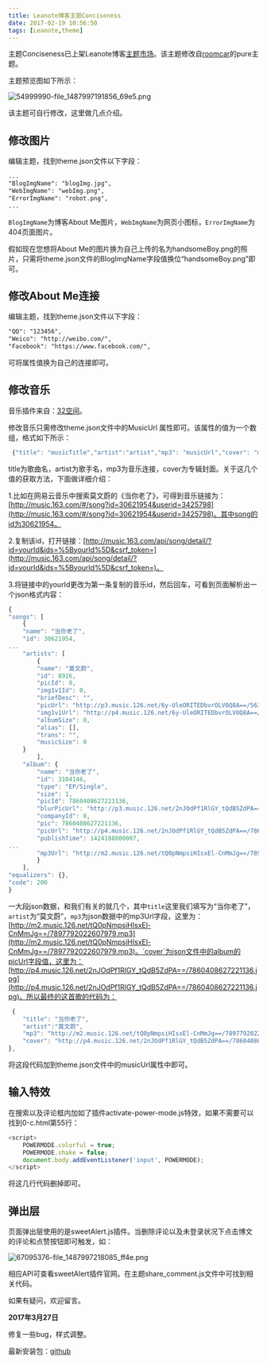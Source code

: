 ```yaml
---
title: Leanote博客主题Conciseness
date: 2017-02-19 10:56:50
tags: [Leanote,theme]
---
```

主题Conciseness已上架Leanote博客[主题市场](https://leanote.com/member/blog/theme)。该主题修改自[roomcar](http://roomcar.leanote.com/single/me)的pure主题。
<!--more-->

主题预览图如下所示：

![54999990-file_1487997191856_69e5.png](https://www.tuchuang001.com/images/2017/06/13/54999990-file_1487997191856_69e5.png)

该主题可自行修改，这里做几点介绍。     
## 修改图片
编辑主题，找到theme.json文件以下字段：
```xml
...
"BlogImgName": "blogImg.jpg",
"WebImgName": "webImg.png",
"ErrorImgName": "robot.png",    
...
```
`BlogImgName`为博客About Me图片，`WebImgName`为网页小图标，`ErrorImgName`为404页面图片。

假如现在您想将About Me的图片换为自己上传的名为handsomeBoy.png的照片，只需将theme.json文件的BlogImgName字段值换位“handsomeBoy.png”即可。
## 修改About Me连接
编辑主题，找到theme.json文件以下字段：
```xml
"QQ": "123456",
"Weico": "http://weibo.com/",
"Facebook": "https://www.facebook.com/",
```
可将属性值换为自己的连接即可。
## 修改音乐
音乐插件来自：[32空间](https://32mb.space/)。

修改音乐只需修改theme.json文件中的MusicUrl 属性即可。该属性的值为一个数组，格式如下所示：
```javascript
 {"title": "musicTitle","artist":"artist","mp3": "musicUrl","cover": "musicCover"},
```
title为歌曲名，artist为歌手名，mp3为音乐连接，cover为专辑封面。关于这几个值的获取方法，下面做详细介绍：

1.比如在网易云音乐中搜索莫文蔚的《当你老了》，可得到音乐链接为：[http://music.163.com/#/song?id=30621954&userid=3425798](http://music.163.com/#/song?id=30621954&userid=3425798)。其中song的id为30621954。

2.复制该id，打开链接：[http://music.163.com/api/song/detail/?id=yourId&ids=%5ByourId%5D&csrf_token=](http://music.163.com/api/song/detail/?id=yourId&ids=%5ByourId%5D&csrf_token=)。

3.将链接中的yourId更改为第一条复制的音乐id，然后回车，可看到页面解析出一个json格式内容：
```javascript
{
"songs": [
    {
    "name": "当你老了",
    "id": 30621954,
...
    "artists": [
        {
        "name": "莫文蔚",
        "id": 8926,
        "picId": 0,
        "img1v1Id": 0,
        "briefDesc": "",
        "picUrl": "http://p3.music.126.net/6y-UleORITEDbvrOLV0Q8A==/5639395138885805.jpg",
        "img1v1Url": "http://p4.music.126.net/6y-UleORITEDbvrOLV0Q8A==/5639395138885805.jpg",
        "albumSize": 0,
        "alias": [],
        "trans": "",
        "musicSize": 0
    }
        ],
    "album": {
        "name": "当你老了",
        "id": 3104146,
        "type": "EP/Single",
        "size": 1,
        "picId": 7860408627221136,
        "blurPicUrl": "http://p3.music.126.net/2nJOdPf1RlGY_tQdB5ZdPA==/7860408627221136.jpg",
        "companyId": 0,
        "pic": 7860408627221136,
        "picUrl": "http://p4.music.126.net/2nJOdPf1RlGY_tQdB5ZdPA==/7860408627221136.jpg",
        "publishTime": 1424188800007,
...        
        "mp3Url": "http://m2.music.126.net/tQ0pNmpsiHIsxEl-CnMmJg==/7897792022607979.mp3"
        }
    ],
"equalizers": {},
"code": 200
}
```
一大段json数据，和我们有关的就几个，其中`title`这里我们填写为“当你老了”，`artist`为“莫文蔚”，`mp3`为json数据中的mp3Url字段，这里为：[http://m2.music.126.net/tQ0pNmpsiHIsxEl-CnMmJg==/7897792022607979.mp3](http://m2.music.126.net/tQ0pNmpsiHIsxEl-CnMmJg==/7897792022607979.mp3)。`cover`为json文件中的album的picUrl字段值，这里为：[http://p4.music.126.net/2nJOdPf1RlGY_tQdB5ZdPA==/7860408627221136.jpg](http://p4.music.126.net/2nJOdPf1RlGY_tQdB5ZdPA==/7860408627221136.jpg)。所以最终的这首歌的代码为：
```javascript
 {
    "title": "当你老了",
    "artist":"莫文蔚",
    "mp3": "http://m2.music.126.net/tQ0pNmpsiHIsxEl-CnMmJg==/7897792022607979.mp3",
    "cover": "http://p4.music.126.net/2nJOdPf1RlGY_tQdB5ZdPA==/7860408627221136.jpg"
},
```
将这段代码加到theme.json文件中的musicUrl属性中即可。
## 输入特效
在搜索以及评论框内加如了插件activate-power-mode.js特效，如果不需要可以找到0-c.html第55行：
```javascript
<script>
    POWERMODE.colorful = true; 
    POWERMODE.shake = false; 
    document.body.addEventListener('input', POWERMODE);
</script> 
```
将这几行代码删掉即可。
## 弹出层
页面弹出层使用的是sweetAlert.js插件。当删除评论以及未登录状况下点击博文的评论和点赞按钮即可触发，如：

![67095376-file_1487997218085_ff4e.png](https://www.tuchuang001.com/images/2017/06/13/67095376-file_1487997218085_ff4e.png) 

相应API可查看sweetAlert插件官网。在主题share_comment.js文件中可找到相关代码。

如果有疑问，欢迎留言。

**2017年3月27日**

修复一些bug，样式调整。

最新安装包：[github](https://github.com/wuyouzhuguli/Conciseness.git)